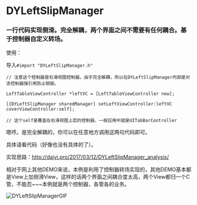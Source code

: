 # DYLeftSlipManager

### 一行代码实现侧滑。完全解耦，两个界面之间不需要有任何耦合。基于控制器自定义转场。

使用：  

导入`#import "DYLeftSlipManager.h"  `

```iOS
// 注意这个控制器是右滑视图控制器，由于完全解耦，所以在DYLeftSlipManager内部是对该控制器强引用防止销毁。

LeftTableViewController *leftVC = [LeftTableViewController new];

[[DYLeftSlipManager sharedManager] setLeftViewController:leftVC coverViewController:self];

// 这个self是覆盖在右滑视图上层的控制器，一般应用中就是UITabBarController
```

嗯哼。是完全解耦的，你可以在任意地方调用这两句代码即可。

具体请看代码（好像也没有具体的了）。

实现思路：http://daiyi.pro/2017/03/12/DYLeftSlipManager_analysis/

相对于网上其他DEMO来说，本例是利用了控制器转场实现的，其他DEMO基本都是View上加侧滑View，这样的话两个界面之间耦合度太高，两个View都归一个C管，不能忍~~~本例就是两个控制器，各管各的业务。

![DYLeftSlipManagerGIF](DYLeftSlipManagerGIF.gif)
